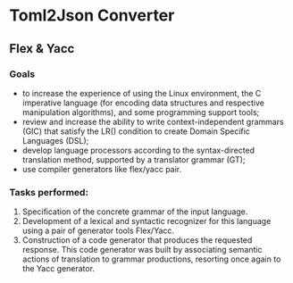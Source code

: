 # Toml2Json Converter
## Flex & Yacc

### Goals
* to increase the experience of using the Linux environment, the C imperative language (for encoding data structures and respective manipulation algorithms), and some programming support tools;
* review and increase the ability to write context-independent grammars (GIC) that satisfy the LR() condition to create Domain Specific Languages (DSL);
* develop language processors according to the syntax-directed translation method, supported by a translator grammar (GT);
* use compiler generators like flex/yacc pair.

### Tasks performed:
1. Specification of the concrete grammar of the input language.
2. Development of a lexical and syntactic recognizer for this language using a pair of generator tools
Flex/Yacc.
3. Construction of a code generator that produces the requested response. This code generator was built by associating
semantic actions of translation to grammar productions, resorting once again to the Yacc generator.